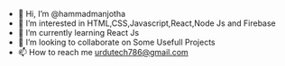 - 👋 Hi, I’m @hammadmanjotha
- 👀 I’m interested in HTML,CSS,Javascript,React,Node Js and Firebase
- 🌱 I’m currently learning React Js
- 💞️ I’m looking to collaborate on Some Usefull Projects
- 📫 How to reach me urdutech786@gmail.com

<!---
hammadmanjotha/hammadmanjotha is a ✨ special ✨ repository because its `README.md` (this file) appears on your GitHub profile.
You can click the Preview link to take a look at your changes.
--->
